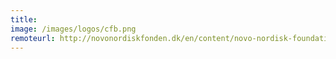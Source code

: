 ```yaml
---
title:
image: /images/logos/cfb.png
remoteurl: http://novonordiskfonden.dk/en/content/novo-nordisk-foundation-center-biosustainability-0
---
```

